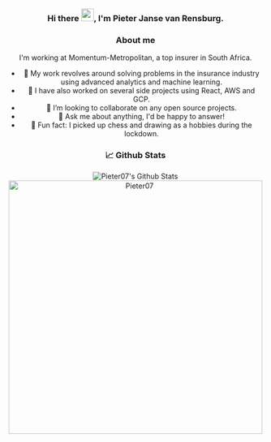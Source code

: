 <div align="center">

### Hi there <img src="https://media.giphy.com/media/hvRJCLFzcasrR4ia7z/giphy.gif" width="25px">, I'm Pieter Janse van Rensburg.

### About me

I'm working at Momentum-Metropolitan, a top insurer in South Africa.

- 🔭 My work revolves around solving problems in the insurance industry using advanced analytics and machine learning.
- 🐝 I have also worked on several side projects using React, AWS and GCP.
- 👯 I’m looking to collaborate on any open source projects.
- 💬 Ask me about anything, I'd be happy to answer!
- 🍰 Fun fact: I picked up chess and drawing as a hobbies during the lockdown. 

### 📈 Github Stats
  <img align="center" alt="Pieter07's Github Stats" src="https://github-readme-stats.vercel.app/api?username=pieter07&show_icons=true&hide_border=true&title_color=79b8ff&bg_color=24292e&text_color=79b8ff&hide=stars,issues"/>
  <img align="center" width=500 src="https://github-readme-stats.vercel.app/api/top-langs/?username=pieter07&count_private=true&theme=radical" alt="Pieter07" />
</div>
